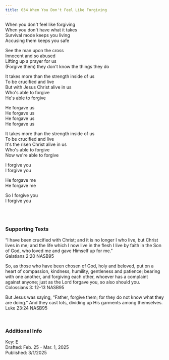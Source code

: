 ```yaml
---
title: 034 When You Don't Feel Like Forgiving
---
```


When you don't feel like forgiving \
When you don't have what it takes \
Survival mode keeps you living \
Accusing them keeps you safe 

See the man upon the cross \
Innocent and so abused \
Lifting up a prayer for us \
(Forgive them) they don't know the things they do 

It takes more than the strength inside of us \
To be crucified and live \
But with Jesus Christ alive in us \
Who's able to forgive \
He's able to forgive 

He forgave us \
He forgave us \
He forgave us \
He forgave us

It takes more than the strength inside of us \
To be crucified and live \
It's the risen Christ alive in us \
Who's able to forgive \
Now we're able to forgive 

I forgive you \
I forgive you

He forgave me \
He forgave me

So I forgive you \
I forgive you

<br /> 

### Supporting Texts ###

“I have been crucified with Christ; and it is no longer I who live, but Christ lives in me; and the life which I now live in the flesh I live by faith in the Son of God, who loved me and gave Himself up for me." \
Galatians 2:20 NASB95

So, as those who have been chosen of God, holy and beloved, put on a heart of compassion, kindness, humility, gentleness and patience; 
bearing with one another, and forgiving each other, whoever has a complaint against anyone; just as the Lord forgave you, so also should you. \
Colossians 3: 12-13 NASB95

But Jesus was saying, “Father, forgive them; for they do not know what they are doing.” And they cast lots, dividing up His garments among themselves.\
Luke 23:24 NASB95

<br />

### Additional Info

Key: E \
Drafted: Feb. 25 - Mar. 1, 2025 \
Published: 3/1/2025 
